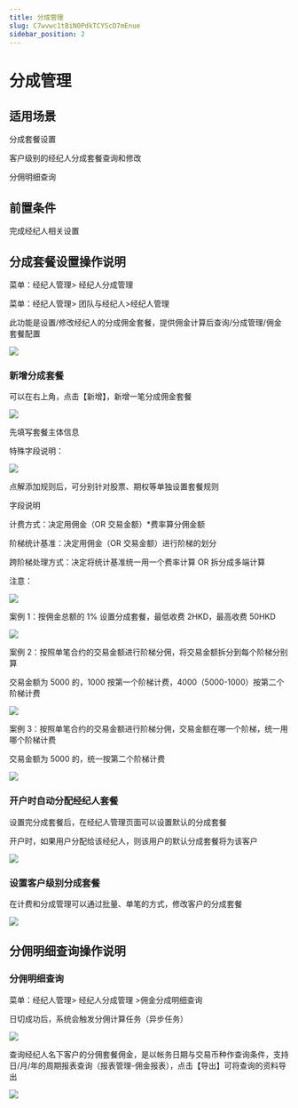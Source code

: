 ```yaml
---
title: 分成管理
slug: C7wvwc1tBiN0PdkTCYScD7mEnue
sidebar_position: 2
---
```



# 分成管理

## 适用场景

分成套餐设置

客户级别的经纪人分成套餐查询和修改

分佣明细查询

## 前置条件

完成经纪人相关设置

## 分成套餐设置操作说明

菜单：经纪人管理&gt; 经纪人分成管理 

菜单：经纪人管理&gt; 团队与经纪人&gt;经纪人管理

此功能是设置/修改经纪人的分成佣金套餐，提供佣金计算后查询/分成管理/佣金套餐配置

<img src="/assets/Qzpkb0MZAo9vQ0xGtNGc3MGnnse.png" src-width="3584" src-height="1738" align="center"/>

### **新增分成套餐**

可以在右上角，点击【新增】，新增一笔分成佣金套餐

<img src="/assets/FavebviC0ot26nxBMWdc6pCwnNg.png" src-width="3584" src-height="1738" align="center"/>

先填写套餐主体信息

特殊字段说明：

<img src="/assets/Kk5EbBXjQoHHhfxKt8Ic8h3FnJg.png" src-width="3584" src-height="1738" align="center"/>

点解添加规则后，可分别针对股票、期权等单独设置套餐规则

字段说明

计费方式：决定用佣金（OR 交易金额）*费率算分佣金额

阶梯统计基准：决定用佣金（OR 交易金额）进行阶梯的划分

跨阶梯处理方式：决定将统计基准统一用一个费率计算 OR 拆分成多端计算

注意：

<img src="/assets/P11NbZ34KoG8B8xxtfYcDcjFnVb.png" src-width="3584" src-height="1738" align="center"/>

案例 1：按佣金总额的 1% 设置分成套餐，最低收费 2HKD，最高收费 50HKD

<img src="/assets/AYxbbml32osJQTxT9TxcFkr0nOf.png" src-width="3584" src-height="1738" align="center"/>

案例 2：按照单笔合约的交易金额进行阶梯分佣，将交易金额拆分到每个阶梯分别算

交易金额为 5000 的，1000 按第一个阶梯计费，4000（5000-1000）按第二个阶梯计费

<img src="/assets/VdHkbj0z5oPkmAxBoMscVDN6n3b.png" src-width="3584" src-height="1738" align="center"/>

案例 3：按照单笔合约的交易金额进行阶梯分佣，交易金额在哪一个阶梯，统一用哪个阶梯计费

交易金额为 5000 的，统一按第二个阶梯计费

<img src="/assets/Axn9b1g6Ao7QXhxqeShcm6panJg.png" src-width="3584" src-height="1738" align="center"/>

### 开户时自动分配经纪人套餐

设置完分成套餐后，在经纪人管理页面可以设置默认的分成套餐

开户时，如果用户分配给该经纪人，则该用户的默认分成套餐将为该客户

<img src="/assets/HaNdbZw1Ao8i45xTStAcmFi1nIc.png" src-width="3584" src-height="1738" align="center"/>

### 设置客户级别分成套餐

在计费和分成管理可以通过批量、单笔的方式，修改客户的分成套餐

<img src="/assets/Rn8Gbqz3DoIAh7xUExTcgLVJnoc.png" src-width="3584" src-height="1738" align="center"/>

## 分佣明细查询操作说明

### 分佣明细查询

菜单：经纪人管理&gt; 经纪人分成管理 &gt;佣金分成明细查询

日切成功后，系统会触发分佣计算任务（异步任务）

<img src="/assets/CIBkbEqeaoE3oXxKHyqc9MSUn48.png" src-width="3584" src-height="1738" align="center"/>

查询经纪人名下客户的分佣套餐佣金，是以帐务日期与交易币种作查询条件，支持日/月/年的周期报表查询（报表管理-佣金报表），点击【导出】可将查询的资料导出

<img src="/assets/SP4wbVY3goIBigxhOQ4crKiynGc.png" src-width="3584" src-height="1738" align="center"/>

